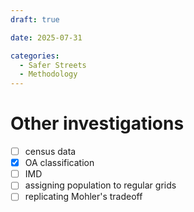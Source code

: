 ```yaml
---
draft: true

date: 2025-07-31

categories:
  - Safer Streets
  - Methodology
---
```


# Other investigations

  - [ ] census data
  - [X] OA classification
  - [ ] IMD
  - [ ] assigning population to regular grids
  - [ ] replicating Mohler's tradeoff

